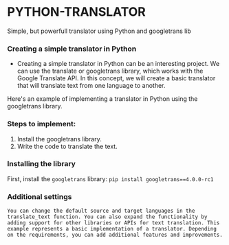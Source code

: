 # PYTHON-TRANSLATOR
Simple, but powerfull translator using Python and googletrans lib


### Creating a simple translator in Python
* Creating a simple translator in Python can be an interesting project. We can use the translate or googletrans library, which works with the Google Translate API. In this concept, we will create a basic translator that will translate text from one language to another.

Here's an example of implementing a translator in Python using the googletrans library. 

### Steps to implement:
1. Install the googletrans library.
2. Write the code to translate the text.

### Installing the library
First, install the `googletrans` library:
  `pip install googletrans==4.0.0-rc1`


### Additional settings
`You can change the default source and target languages in the translate_text function.
You can also expand the functionality by adding support for other libraries or APIs for text translation.
This example represents a basic implementation of a translator. Depending on the requirements, you can add additional features and improvements.`

